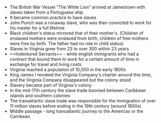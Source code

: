 - The British War Vessel "The White Lion" arrived at Jamestown with slaves taken from a Portuguese ship
- It became common practice to have slaves
- John Punch was a runaway slave, who was then convicted to work for his master for a full lifetime
- Black children's status mirrored that of their mother's. (Children of enslaved mothers were enslaved from birth, children of free mothers were free by birth. The father had no role in child status)
- Slaves in Virginia grew from 23 to over 300 within 23 years
- ==Indentured Servants== - white english immigrants who had a contract that bound them to work for a certain amount of time in exchange for travel and living costs 
- Virginia reached a population of 10,000 in the early 1800s
- King James I revoked the Virginia Company's charter around this time, and the Virginia Company disappeared but the colony stood
- Slavery became part of Virginia's colony
- In the mid-17th century the slave trade boomed between Caribbean islands and southern colonies
- The transatlantic slave trade was responsible for the immigration of over 11 million slaves before ending in the 19th century (around 1800s) 
- Middle passage - long transatlantic journey to the Americas or the Carribean


